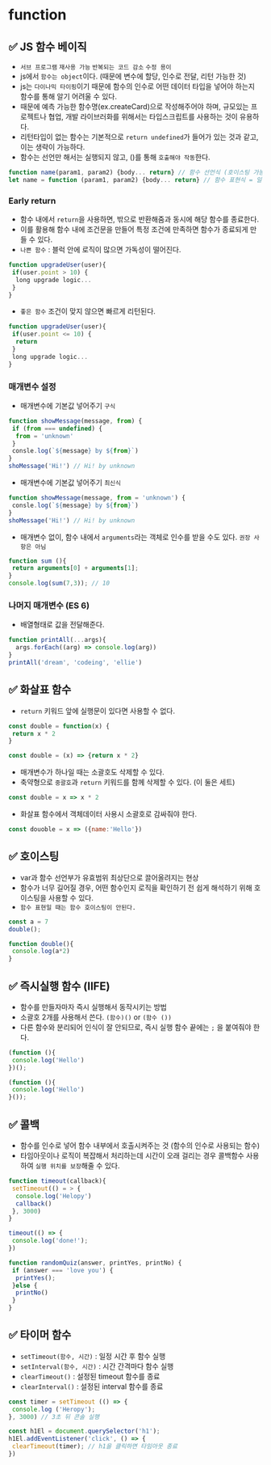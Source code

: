# function



## ✅ JS 함수 베이직

* `서브 프로그램` `재사용 가능` `반복되는 코드 감소` `수정 용이`
* js에서 `함수는 object`이다. (때문에 변수에 할당, 인수로 전달, 리턴 가능한 것)
* js는 `다이나믹 타이핑`이기 때문에 함수의 인수로 어떤 데이터 타입을 넣어야 하는지 함수를 통해 알기 어려울 수 있다.
* 때문에 예측 가능한 함수명(ex.createCard)으로 작성해주어야 하며, 규모있는 프로젝트나 협업, 개발 라이브러화를 위해서는 타입스크립트를 사용하는 것이 유용하다.
* 리턴타입이 없는 함수는 기본적으로 `return undefined`가 들어가 있는 것과 같고, 이는 생략이 가능하다.
* 함수는 선언만 해서는 실행되지 않고, ()를 통해 `호출해야 작동`한다.

```js
function name(param1, param2) {body... return} // 함수 선언식 (호이스팅 가능)
let name = function (param1, param2) {body... return} // 함수 표현식 = 일급 함수 (할당된 이후부터 호출 가능)
```

### Early return

* 함수 내에서 `return`을 사용하면, 밖으로 반환해줌과 동시에 해당 함수를 종료한다.
* 이를 활용해 함수 내에 조건문을 만들어 특정 조건에 만족하면 함수가 종료되게 만들 수 있다.
* `나쁜 함수` : 블럭 안에 로직이 많으면 가독성이 떨어진다.

```js
function upgradeUser(user){
 if(user.point > 10) {
  long upgrade logic...
 }
}
```

* `좋은 함수` 조건이 맞지 않으면 빠르게 리턴된다.

```js
function upgradeUser(user){
 if(user.point <= 10) {
  return
 }
 long upgrade logic...
}
```

### 매개변수 설정

* 매개변수에 기본값 넣어주기 `구식`

```js
function showMessage(message, from) {
 if (from === undefined) {
  from = 'unknown'
 }
 consle.log(`${message} by ${from}`)
}
shoMessage('Hi!') // Hi! by unknown
```

* 매개변수에 기본값 넣어주기 `최신식`

```js
function showMessage(message, from = 'unknown') {
 consle.log(`${message} by ${from}`)
}
shoMessage('Hi!') // Hi! by unknown
```

* 매개변수 없이, 함수 내에서 `arguments`라는 객체로 인수를 받을 수도 있다. `권장 사항은 아님`

```js
function sum (){
 return arguments[0] + arguments[1];
}
console.log(sum(7,3)); // 10
```

### 나머지 매개변수 (ES 6)

* 배열형태로 값을 전달해준다.

```js
function printAll(...args){
  args.forEach((arg) => console.log(arg))
}
printAll('dream', 'codeing', 'ellie')
```

## ✅ 화살표 함수

* `return` 키워드 앞에 실행문이 있다면 사용할 수 없다.

```js
const double = function(x) {
 return x * 2
}
```

```js
const double = (x) => {return x * 2}
```

* 매개변수가 하나일 때는 소괄호도 삭제할 수 있다.
* 축약형으로 `중괄호`과 `return` 키워드를 함께 삭제할 수 있다. (이 둘은 세트)

```js
const double = x => x * 2
```

* 화살표 함수에서 객체데이터 사용시 소괄호로 감싸줘야 한다.

```js
const douoble = x => ({name:'Hello'})
```

## ✅ 호이스팅

* var과 함수 선언부가 유효범위 최상단으로 끌어올려지는 현상
* 함수가 너무 길어질 경우, 어떤 함수인지 로직을 확인하기 전 쉽게 해석하기 위해 호이스팅을 사용할 수 있다.
* `함수 표현일 때는 함수 호이스팅이 안된다.`

```js
const a = 7
double();

function double(){
 console.log(a*2)
}
```

## ✅ 즉시실행 함수 (IIFE)

* 함수를 만들자마자 즉시 실행해서 동작시키는 방법
* 소괄호 2개를 사용해서 쓴다. `(함수)()` or `(함수 ())`
* 다른 함수와 분리되어 인식이 잘 안되므로, 즉시 실행 함수 끝에는 `;` 을 붙여줘야 한다.

```js
(function (){
 console.log('Hello')
})();
```

```js
(function (){
 console.log('Hello')
}());
```

## ✅ 콜백

* 함수를 인수로 넣어 함수 내부에서 호출시켜주는 것 (함수의 인수로 사용되는 함수)
* 타임아웃이나 로직이 복잡해서 처리하는데 시간이 오래 걸리는 경우 콜백함수 사용하여 `실행 위치를 보장`해줄 수 있다.

```js
function timeout(callback){
 setTimeout(() = > {
  console.log('Helopy')
  callback()
 }, 3000)
}

timeout(() => {
 console.log('done!');
})
```

```js
function randomQuiz(answer, printYes, printNo) {
 if (answer === 'love you') {
  printYes();
 }else {
  printNo()
 }
}
```

## ✅ 타이머 함수

* `setTimeout(함수, 시간)` : 일정 시간 후 함수 실행
* `setInterval(함수, 시간)` : 시간 간격마다 함수 실행
* `clearTimeout()` : 설정된 timeout 함수를 종료
* `clearInterval()` : 설정된 interval 함수를 종료

```js
const timer = setTimeout (() => {
 console.log ('Heropy');
}, 3000) // 3초 뒤 콘솔 실행

const h1El = document.querySelector('h1');
h1El.addEventListener('click', () => {
 clearTimeout(timer); // h1을 클릭하면 타임아웃 종료
})
```
